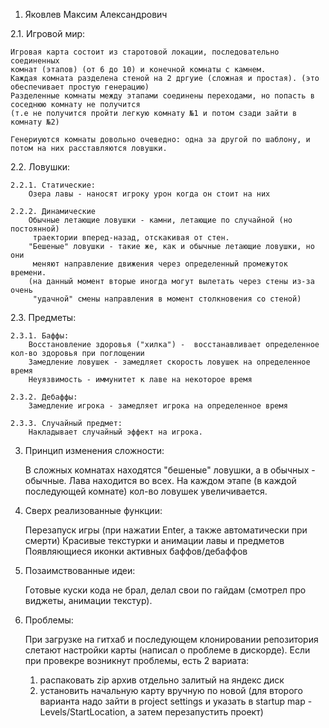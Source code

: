 1. Яковлев Максим Александрович

2.1. Игровой мир:

	Игровая карта состоит из старотовой локации, последовательно соединенных 
	комнат (этапов) (от 6 до 10) и конечной комнаты с камнем.
	Каждая комната разделена стеной на 2 дргуие (сложная и простая). (это обеспечивает простую генерацию)
	Разделенные комнаты между этапами соединены переходами, но попасть в соседнюю комнату не получится
	(т.е не получится пройти легкую комнату №1 и потом сзади зайти в комнату №2)
	
 	Генериуются комнаты довольно очеведно: одна за другой по шаблону, и потом на них расставляются ловушки.


2.2. Ловушки:

	2.2.1. Статические:
		Озера лавы - наносят игроку урон когда он стоит на них

	2.2.2. Динамические
		Обычные летающие ловушки - камни, летающие по случайной (но постоянной)
		 траектории вперед-назад, отскакивая от стен.
		"Бешеные" ловушки - такие же, как и обычные летающие ловушки, но они
		 меняют направление движения через определенный промежуток времени.
		(на данный момент вторые иногда могут вылетать через стены из-за очень
		 "удачной" смены направления в момент столкновения со стеной)


2.3. Предметы:

	2.3.1. Баффы:
		Восстановление здоровья ("хилка") -  восстанавливает определенное кол-во здоровья при поглощении
		Замедление ловушек - замедляет скорость ловушек на определенное время
		Неуязвимость - иммунитет к лаве на некоторое время
	
	2.3.2. Дебаффы:
		Замедление игрока - замедляет игрока на определенное время

	2.3.3. Случайный предмет:
		Накладывает случайный эффект на игрока.


3. Принцип изменения сложности:
	
	В сложных комнатах находятся "бешеные" ловушки, а в обычных - обычные. Лава находится во всех.
	На каждом этапе (в каждой последующей комнате) кол-во ловушек увеличивается.


4. Сверх реализованные функции:
	
	Перезапуск игры (при нажатии Enter, а также автоматически при смерти)
	Красивые текстурки и анимации лавы и предметов
	Появляющиеся иконки активных баффов/дебаффов


5. Позаимствованные идеи:
	
	Готовые куски кода не брал, делал свои по гайдам (смотрел про виджеты, анимации текстур).


6. Проблемы:
	
	При загрузке на гитхаб и последующем клонировании репозитория слетают настройки карты 
	(написал о проблеме в дискорде). Если при провекре возникнут проблемы, есть 2 вариата:
	1. распаковать zip архив отдельно залитый на яндекс диск
	2. установить начальную карту вручную по новой
	(для второго варианта надо зайти в project settings и указать в startup map - Levels/StartLocation,
	а затем перезапустить проект)

